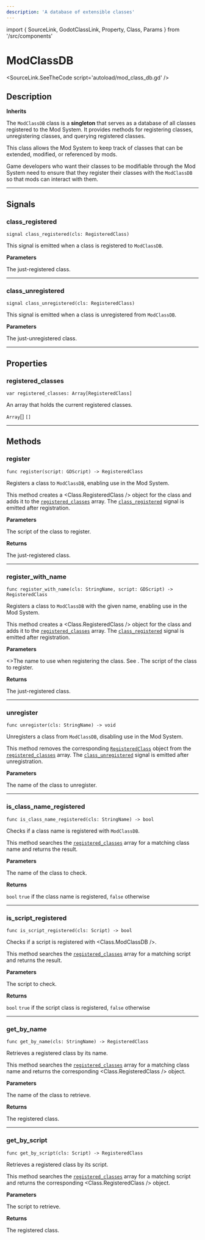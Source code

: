 ```yaml
---
description: 'A database of extensible classes'
---
```

import { SourceLink, GodotClassLink, Property, Class, Params } from '/src/components'

# ModClassDB

<SourceLink.SeeTheCode script='autoload/mod_class_db.gd' />

## Description

**Inherits <GodotClassLink cls='Node' />**

The `ModClassDB` class is a **singleton** that serves as a database of all classes registered to the Mod System. It provides methods for registering classes, unregistering classes, and querying registered classes. 

This class allows the Mod System to keep track of classes that can be extended, modified, or referenced by mods.

Game developers who want their classes to be modifiable through the Mod System need to ensure that they register their classes with the `ModClassDB` so that mods can interact with them.

***

## Signals

### class_registered
```gdscript
signal class_registered(cls: RegisteredClass)
```

This signal is emitted when a class is registered to `ModClassDB`.

**Parameters**

<Params>
    <Params.Row name='cls'>
        <Class.RegisteredClass />
        The just-registered class.
    </Params.Row>
</Params>

***

### class_unregistered
```gdscript
signal class_unregistered(cls: RegisteredClass)
```

This signal is emitted when a class is unregistered from `ModClassDB`.

**Parameters**

<Params>
    <Params.Row name='cls'>
        <Class.RegisteredClass />
        The just-unregistered class.
    </Params.Row>
</Params>

---

## Properties

### registered_classes

```gdscript
var registered_classes: Array[RegisteredClass]
```

An array that holds the current registered classes.

<Property>
    <Property.Type>
        <code>Array</code>[<Class.RegisteredClass />]
    </Property.Type>
    <Property.Default><code>[]</code></Property.Default>
</Property>

---

## Methods

### register

```gdscript
func register(script: GDScript) -> RegisteredClass
```

Registers a class to `ModClassDB`, enabling use in the Mod System.

This method creates a <Class.RegisteredClass /> object for the class and adds it to the [`registered_classes`](#registered_classes) array. The [`class_registered`](#class_registered) signal is emitted after registration.

**Parameters**

<Params>
    <Params.Row name='cls'>
        <GodotClassLink cls='GDscript' />
        The script of the class to register.
    </Params.Row>
</Params>

**Returns**

<Property>
    <Property.Type>
        <Class.RegisteredClass />
    </Property.Type>
    <Property.Description>The just-registered class.</Property.Description>
</Property>

***

### register_with_name

```gdscript
func register_with_name(cls: StringName, script: GDScript) -> RegisteredClass
```

Registers a class to `ModClassDB` with the given name, enabling use in the Mod System.

This method creates a <Class.RegisteredClass /> object for the class and adds it to the [`registered_classes`](#registered_classes) array. The [`class_registered`](#class_registered) signal is emitted after registration.

**Parameters**

<Params>
    <Params.Row name='cls'>
        <GodotClassLink cls='StringName' />
        <>The name to use when registering the class. See <Class.RegisteredClass property='name' />.</>
    </Params.Row>
    <Params.Row name='script'>
        <GodotClassLink cls='GDscript' />
        The script of the class to register.
    </Params.Row>
</Params>

**Returns**

<Property>
    <Property.Type>
        <Class.RegisteredClass />
    </Property.Type>
    <Property.Description>
        The just-registered class.
    </Property.Description>
</Property>

***

### unregister

```gdscript
func unregister(cls: StringName) -> void
```

Unregisters a class from `ModClassDB`, disabling use in the Mod System.

This method removes the corresponding [`RegisteredClass`](#) object from the [`registered_classes`](#registered_classes) array. The [`class_unregistered`](#class_unregistered) signal is emitted after unregistration.

**Parameters**

<Params>
    <Params.Row name='cls'>
        <GodotClassLink cls='StringName' />
        The name of the class to unregister.
    </Params.Row>
</Params>

***

### is_class_name_registered

```gdscript
func is_class_name_registered(cls: StringName) -> bool
```

Checks if a class name is registered with `ModClassDB`.

This method searches the [`registered_classes`](#registered_classes) array for a matching class name and returns the result.

**Parameters**

<Params>
    <Params.Row name='cls'>
        <GodotClassLink cls='StringName' />
        The name of the class to check.
    </Params.Row>
</Params>

**Returns**

<Property>
    <Property.Type>
        <code>bool</code>
    </Property.Type>
    <Property.Description>
        <code>true</code> if the class name is registered, <code>false</code> otherwise
    </Property.Description>
</Property>

***

### is_script_registered

```gdscript
func is_script_registered(cls: Script) -> bool
```

Checks if a script is registered with <Class.ModClassDB />.

This method searches the [`registered_classes`](#registered_classes) array for a matching script and returns the result.

**Parameters**

<Params>
    <Params.Row name='cls'>
        <GodotClassLink cls='Script' />
        The script to check.
    </Params.Row>
</Params>

**Returns**

<Property>
    <Property.Type>
        <code>bool</code>
    </Property.Type>
    <Property.Description>
        <code>true</code> if the script class is registered, <code>false</code> otherwise
    </Property.Description>
</Property>

***

### get_by_name

```gdscript
func get_by_name(cls: StringName) -> RegisteredClass
```

Retrieves a registered class by its name.

This method searches the [`registered_classes`](#registered_classes) array for a matching class name and returns the corresponding <Class.RegisteredClass /> object.

**Parameters**

<Params>
    <Params.Row name='cls'>
        <GodotClassLink cls='StringName' />
        The name of the class to retrieve.
    </Params.Row>
</Params>

**Returns**

<Property>
    <Property.Type>
        <Class.RegisteredClass />
    </Property.Type>
    <Property.Description>
        The registered class.
    </Property.Description>
</Property>

***

### get_by_script

```gdscript
func get_by_script(cls: Script) -> RegisteredClass
```

Retrieves a registered class by its script.

This method searches the [`registered_classes`](#registered_classes) array for a matching script and returns the corresponding <Class.RegisteredClass /> object.

**Parameters**

<Params>
    <Params.Row name='cls'>
        <GodotClassLink cls='Script' />
        The script to retrieve.
    </Params.Row>
</Params>

**Returns**

<Property>
    <Property.Type>
        <Class.RegisteredClass />
    </Property.Type>
    <Property.Description>
        The registered class.
    </Property.Description>
</Property>

